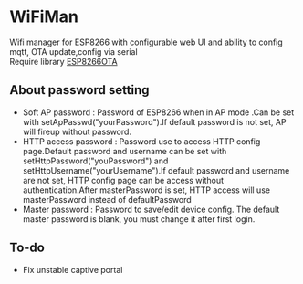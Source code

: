 # WiFiMan
Wifi manager for ESP8266 with configurable web UI and ability to config mqtt, OTA update,config via serial   
Require library <a href="https://github.com/ChipTechno/ESP8266OTA">ESP8266OTA</a>

## About password setting
- Soft AP password : Password of ESP8266 when in AP mode .Can be set with setApPasswd("yourPassword").If default password is not set, AP will fireup without password.
- HTTP access password : Password use to access HTTP config page.Default password and username can be set with setHttpPassword("youPassword") and setHttpUsername("yourUsername").If default password and username are not set, HTTP config page can be access without authentication.After masterPassword is set, HTTP access will use masterPassword instead of defaultPassword
- Master password : Password to save/edit device config. The default master password is blank, you must change it after first login.


## To-do
- Fix unstable captive portal
